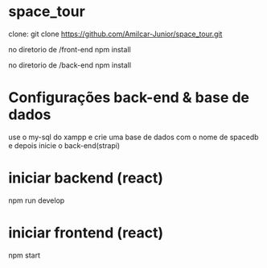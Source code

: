 # space_tour
 
clone:
git clone https://github.com/Amilcar-Junior/space_tour.git

no diretorio de /front-end
npm install

no diretorio de /back-end
npm install

# Configurações back-end & base de dados
use o my-sql do xampp e crie uma base de dados com o nome de spacedb e depois inicie o back-end(strapi)

# iniciar backend (react)
npm run develop

# iniciar frontend (react)
npm start


